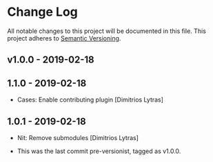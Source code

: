 # Change Log

All notable changes to this project will be documented in this file.
This project adheres to [Semantic Versioning](http://semver.org/).

## v1.0.0 - 2019-02-18

## 1.1.0 - 2019-02-18

* Cases: Enable contributing plugin [Dimitrios Lytras]

## 1.0.1 - 2019-02-18

* Nit: Remove submodules [Dimitrios Lytras]

* This was the last commit pre-versionist, tagged as v1.0.0.
